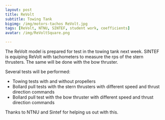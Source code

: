 ```yaml
---
layout: post
title: ReVolt
subtitle: Towing Tank
bigimg: /img/motors-tachos ReVolt.jpg
tags: [ReVolt, NTNU, SINTEF, student work, coefficients]
avatar: /img/ReVoltSquare.png

---
```


The ReVolt model is prepared for test in the towing tank next week. SINTEF is equiping ReVolt with tachometers to measure the rps of the stern thrusters. 
The same will be done with the bow thruster. 

Several tests will be performed:
- Towing tests with and without propellers
- Bollard pull tests with the stern thrusters with different speed and thrust direction commands
- Bollard pull test with the bow thruster with different speed and thrust direction commands

Thanks to NTNU and Sintef for helping us out with this.

